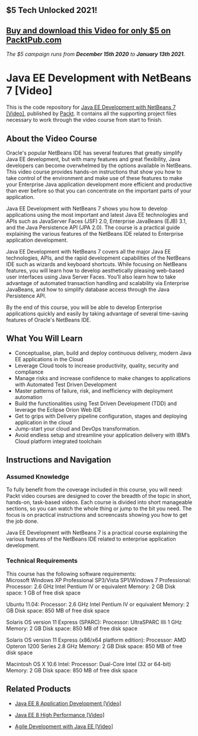 ## $5 Tech Unlocked 2021!
[Buy and download this Video for only $5 on PacktPub.com](https://www.packtpub.com/product/java-ee-development-with-netbeans-7-video/9781782162469)
-----
*The $5 campaign         runs from __December 15th 2020__ to __January 13th 2021.__*

# Java EE Development with NetBeans 7 [Video]
This is the code repository for [Java EE Development with NetBeans 7 [Video]](https://www.packtpub.com/application-development/agile-development-java-ee-video?utm_source=github&utm_medium=repository&utm_campaign=9781789139372), published by [Packt](https://www.packtpub.com/?utm_source=github). It contains all the supporting project files necessary to work through the video course from start to finish.
## About the Video Course
Oracle's popular NetBeans IDE has several features that greatly simplify Java EE development, but with many features and great flexibility, Java developers can become overwhelmed by the options available in NetBeans. This video course provides hands-on instructions that show you how to take control of the environment and make use of these features to make your Enterprise Java application development more efficient and productive than ever before so that you can concentrate on the important parts of your application.

Java EE Development with NetBeans 7 shows you how to develop applications using the most important and latest Java EE technologies and APIs such as JavaServer Faces (JSF) 2.0, Enterprise JavaBeans (EJB) 3.1, and the Java Persistence API (JPA 2.0). The course is a practical guide explaining the various features of the NetBeans IDE related to Enterprise application development.

Java EE Development with NetBeans 7 covers all the major Java EE technologies, APIs, and the rapid development capabilities of the NetBeans IDE such as wizards and keyboard shortcuts.
While focusing on NetBeans features, you will learn how to develop aesthetically pleasing web-based user interfaces using Java Server Faces. You’ll also learn how to take advantage of automated transaction handling and scalability via Enterprise JavaBeans, and how to simplify database access through the Java Persistence API.

By the end of this course, you will be able to develop Enterprise applications quickly and easily by taking advantage of several time-saving features of Oracle's NetBeans IDE.

<H2>What You Will Learn</H2>
<DIV class=book-info-will-learn-text>
<UL>
<LI>Conceptualise, plan, build and deploy continuous delivery, modern Java EE applications in the Cloud 
<LI>Leverage Cloud tools to increase productivity, quality, security and compliance 
<LI>Manage risks and increase confidence to make changes to applications with Automated Test Driven Development 
<LI>Master patterns of failure, risk, and inefficiency with deployment automation 
<LI>Build the functionalities using Test Driven Development (TDD) and leverage the Eclipse Orion Web IDE 
<LI>Get to grips with Delivery pipeline configuration, stages and deploying application in the cloud 
<LI>Jump-start your cloud and DevOps transformation. 
<LI>Avoid endless setup and streamline your application delivery with IBM’s Cloud platform integrated toolchain </LI></UL></DIV>

## Instructions and Navigation
### Assumed Knowledge
To fully benefit from the coverage included in this course, you will need:<br/>
Packt video courses are designed to cover the breadth of the topic in short, hands-on, task-based videos. Each course is divided into short manageable sections, so you can watch the whole thing or jump to the bit you need. The focus is on practical instructions and screencasts showing you how to get the job done.

Java EE Development with NetBeans 7 is a practical course explaining the various features of the NetBeans IDE related to enterprise application development.
### Technical Requirements
This course has the following software requirements:<br/>
Microsoft Windows XP Professional SP3/Vista SP1/Windows 7 Professional:
Processor: 2.6 GHz Intel Pentium IV or equivalent
Memory: 2 GB
Disk space: 1 GB of free disk space

Ubuntu 11.04:
Processor: 2.6 GHz Intel Pentium IV or equivalent
Memory: 2 GB
Disk space: 850 MB of free disk space

Solaris OS version 11 Express (SPARC):
Processor: UltraSPARC IIIi 1 GHz
Memory: 2 GB
Disk space: 850 MB of free disk space

Solaris OS version 11 Express (x86/x64 platform edition):
Processor: AMD Opteron 1200 Series 2.8 GHz
Memory: 2 GB
Disk space: 850 MB of free disk space

Macintosh OS X 10.6 Intel:
Processor: Dual-Core Intel (32 or 64-bit)
Memory: 2 GB
Disk space: 850 MB of free disk space

## Related Products
* [Java EE 8 Application Development [Video]](https://www.packtpub.com/application-development/agile-development-java-ee-video?utm_source=github&utm_medium=repository&utm_campaign=9781789139372)

* [Java EE 8 High Performance [Video]](https://www.packtpub.com/application-development/agile-development-java-ee-video?utm_source=github&utm_medium=repository&utm_campaign=9781789139372)

* [Agile Development with Java EE [Video]](https://www.packtpub.com/application-development/agile-development-java-ee-video?utm_source=github&utm_medium=repository&utm_campaign=9781789139372)

